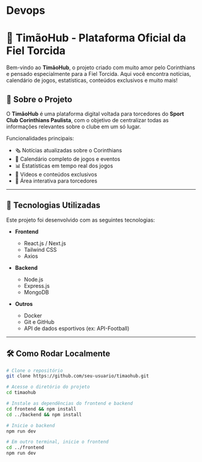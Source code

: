 # Devops
# 🦅 TimãoHub - Plataforma Oficial da Fiel Torcida

Bem-vindo ao **TimãoHub**, o projeto criado com muito amor pelo Corinthians e pensado especialmente para a Fiel Torcida. Aqui você encontra notícias, calendário de jogos, estatísticas, conteúdos exclusivos e muito mais!

## 📌 Sobre o Projeto

O **TimãoHub** é uma plataforma digital voltada para torcedores do **Sport Club Corinthians Paulista**, com o objetivo de centralizar todas as informações relevantes sobre o clube em um só lugar.

Funcionalidades principais:

- 🗞️ Notícias atualizadas sobre o Corinthians
- 📅 Calendário completo de jogos e eventos
- 📊 Estatísticas em tempo real dos jogos
- 🎥 Vídeos e conteúdos exclusivos
- 👥 Área interativa para torcedores

---

## 🚀 Tecnologias Utilizadas

Este projeto foi desenvolvido com as seguintes tecnologias:

- **Frontend**
  - React.js / Next.js
  - Tailwind CSS
  - Axios

- **Backend**
  - Node.js
  - Express.js
  - MongoDB

- **Outros**
  - Docker
  - Git e GitHub
  - API de dados esportivos (ex: API-Football)

---

## 🛠️ Como Rodar Localmente

```bash
# Clone o repositório
git clone https://github.com/seu-usuario/timaohub.git

# Acesse o diretório do projeto
cd timaohub

# Instale as dependências do frontend e backend
cd frontend && npm install
cd ../backend && npm install

# Inicie o backend
npm run dev

# Em outro terminal, inicie o frontend
cd ../frontend
npm run dev
